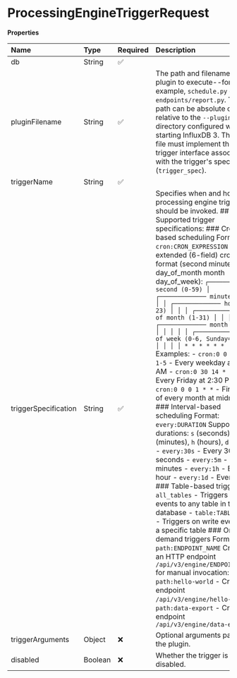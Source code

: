 # ProcessingEngineTriggerRequest

**Properties**

| Name                 | Type    | Required | Description                                                                                                                                                                                                                                                                                                                                                                                                                                                                                                                                                                                                                                                                                                                                                                                                                                                                                                                                                                                                                                                                                                                                                                                                                                                                                                                                                                                           |
| :------------------- | :------ | :------- | :---------------------------------------------------------------------------------------------------------------------------------------------------------------------------------------------------------------------------------------------------------------------------------------------------------------------------------------------------------------------------------------------------------------------------------------------------------------------------------------------------------------------------------------------------------------------------------------------------------------------------------------------------------------------------------------------------------------------------------------------------------------------------------------------------------------------------------------------------------------------------------------------------------------------------------------------------------------------------------------------------------------------------------------------------------------------------------------------------------------------------------------------------------------------------------------------------------------------------------------------------------------------------------------------------------------------------------------------------------------------------------------------------- |
| db                   | String  | ✅       |                                                                                                                                                                                                                                                                                                                                                                                                                                                                                                                                                                                                                                                                                                                                                                                                                                                                                                                                                                                                                                                                                                                                                                                                                                                                                                                                                                                                       |
| pluginFilename       | String  | ✅       | The path and filename of the plugin to execute--for example, `schedule.py` or `endpoints/report.py`. The path can be absolute or relative to the `--plugins-dir` directory configured when starting InfluxDB 3. The plugin file must implement the trigger interface associated with the trigger's specification (`trigger_spec`).                                                                                                                                                                                                                                                                                                                                                                                                                                                                                                                                                                                                                                                                                                                                                                                                                                                                                                                                                                                                                                                                    |
| triggerName          | String  | ✅       |                                                                                                                                                                                                                                                                                                                                                                                                                                                                                                                                                                                                                                                                                                                                                                                                                                                                                                                                                                                                                                                                                                                                                                                                                                                                                                                                                                                                       |
| triggerSpecification | String  | ✅       | Specifies when and how the processing engine trigger should be invoked. ## Supported trigger specifications: ### Cron-based scheduling Format: `cron:CRON_EXPRESSION` Uses extended (6-field) cron format (second minute hour day_of_month month day_of_week): `┌───────────── second (0-59) │ ┌───────────── minute (0-59) │ │ ┌───────────── hour (0-23) │ │ │ ┌───────────── day of month (1-31) │ │ │ │ ┌───────────── month (1-12) │ │ │ │ │ ┌───────────── day of week (0-6, Sunday=0) │ │ │ │ │ │ * * * * * *` Examples: - `cron:0 0 6 * * 1-5` - Every weekday at 6:00 AM - `cron:0 30 14 * * 5` - Every Friday at 2:30 PM - `cron:0 0 0 1 * *` - First day of every month at midnight ### Interval-based scheduling Format: `every:DURATION` Supported durations: `s` (seconds), `m` (minutes), `h` (hours), `d` (days): - `every:30s` - Every 30 seconds - `every:5m` - Every 5 minutes - `every:1h` - Every hour - `every:1d` - Every day ### Table-based triggers - `all_tables` - Triggers on write events to any table in the database - `table:TABLE_NAME` - Triggers on write events to a specific table ### On-demand triggers Format: `path:ENDPOINT_NAME` Creates an HTTP endpoint `/api/v3/engine/ENDPOINT_NAME` for manual invocation: - `path:hello-world` - Creates endpoint `/api/v3/engine/hello-world` - `path:data-export` - Creates endpoint `/api/v3/engine/data-export` |
| triggerArguments     | Object  | ❌       | Optional arguments passed to the plugin.                                                                                                                                                                                                                                                                                                                                                                                                                                                                                                                                                                                                                                                                                                                                                                                                                                                                                                                                                                                                                                                                                                                                                                                                                                                                                                                                                              |
| disabled             | Boolean | ❌       | Whether the trigger is disabled.                                                                                                                                                                                                                                                                                                                                                                                                                                                                                                                                                                                                                                                                                                                                                                                                                                                                                                                                                                                                                                                                                                                                                                                                                                                                                                                                                                      |

<!-- This file was generated by liblab | https://liblab.com/ -->

